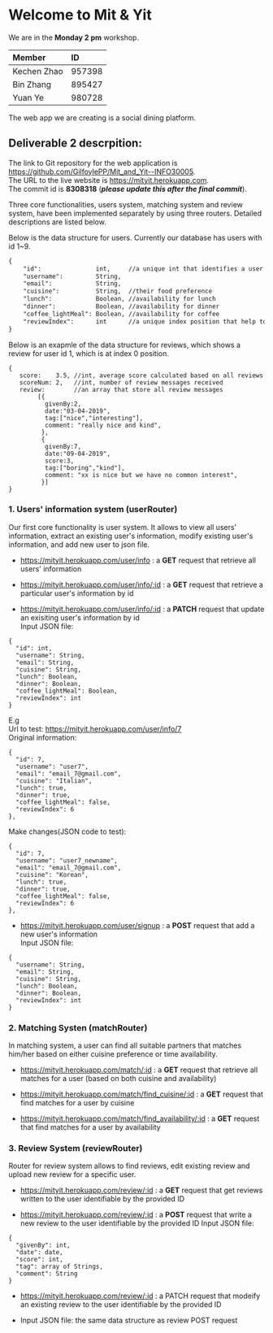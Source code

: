 # Welcome to Mit & Yit

We are in the **Monday 2 pm** workshop.
 
| Member      | ID     |
| :---------- | :----- |
| Kechen Zhao | 957398 |
| Bin Zhang   | 895427 |
| Yuan Ye     | 980728 | 

The web app we are creating is a social dining platform.

## Deliverable 2 descrpition:

The link to Git repository for the web application is https://github.com/GilfoylePP/Mit_and_Yit--INFO30005.  
The URL to the live website is https://mityit.herokuapp.com.  
The commit id is **8308318** (**_please update this after the final commit_**).  


Three core functionalities, users system, matching system and review system, have been implemented separately by using three routers. Detailed descriptions are listed below. 

Below is the data structure for users. Currently our database has users with id 1~9.  
```markdown
{  
    "id":               int,     //a unique int that identifies a user  
    "username":         String,  
    "email":            String,  
    "cuisine":          String,  //their food preference  
    "lunch":            Boolean, //availability for lunch   
    "dinner":           Boolean, //availability for dinner  
    "coffee_lightMeal": Boolean, //availability for coffee  
    "reviewIndex":      int      //a unique index position that help to retrieve user's review from the Review database  
}  
```
Below is an exapmle of the data structure for reviews, which shows a review for user id 1, which is at index 0 position.   
```
{  
   score:    3.5, //int, average score calculated based on all reviews  
   scoreNum: 2,   //int, number of review messages received  
   review:        //an array that store all review messages  
        [{  
          givenBy:2,  
          date:"03-04-2019",  
          tag:["nice","interesting"],  
          comment: "really nice and kind",  
         },  
         {  
          givenBy:7,  
          date:"09-04-2019",  
          score:3,  
          tag:["boring","kind"],  
          comment: "xx is nice but we have no common interest",  
         }]  
}  
```

### 1. Users' information system (userRouter)

Our first core functionality is user system. It allows to view all users’ information, extract an existing user's information, modify existing user's information, and add new user to json file.  

* https://mityit.herokuapp.com/user/info : a **GET** request that retrieve all users' information  

* https://mityit.herokuapp.com/user/info/:id : a **GET** request that retrieve a particular user's information by id  

* https://mityit.herokuapp.com/user/info/:id : a **PATCH** request that update an exisiting user's information by id  
Input JSON file: 
```
{  
  "id": int,  
  "username": String,  
  "email": String,  
  "cuisine": String,  
  "lunch": Boolean,  
  "dinner": Boolean,  
  "coffee_lightMeal": Boolean,  
  "reviewIndex": int  
}  
```
E.g  
Url to test: https://mityit.herokuapp.com/user/info/7  
Original information:  
```
{  
  "id": 7,  
  "username": "user7",  
  "email": "email_7@gmail.com",  
  "cuisine": "Italian",  
  "lunch": true,  
  "dinner": true,  
  "coffee_lightMeal": false,  
  "reviewIndex": 6  
},
```
Make changes(JSON code to test):  
```
{   
  "id": 7,  
  "username": "user7_newname",  
  "email": "email_7@gmail.com",  
  "cuisine": "Korean",  
  "lunch": true,  
  "dinner": true,  
  "coffee_lightMeal": false,  
  "reviewIndex": 6  
},  
```

* https://mityit.herokuapp.com/user/signup : a **POST** request that add a new user's information  
Input JSON file:
```
{  
  "username": String,  
  "email": String,  
  "cuisine": String,  
  "lunch": Boolean,  
  "dinner": Boolean,  
  "reviewIndex": int  
}  
```

### 2. Matching Systen (matchRouter)

In matching system, a user can find all suitable partners that matches him/her based on either cuisine preference or time availability.

* https://mityit.herokuapp.com/match/:id : a **GET** request that retrieve all matches for a user (based on both cuisine and availability)

* https://mityit.herokuapp.com/match/find_cuisine/:id : a **GET** request that find matches for a user by cuisine 

* https://mityit.herokuapp.com/match/find_availability/:id : a **GET** request that find matches for a user by availability  

  
### 3. Review System (reviewRouter)

Router for review system allows to find reviews, edit existing review and upload new review for a specific user.

* https://mityit.herokuapp.com/review/:id : a **GET** request that get reviews written to the user identifiable by the provided ID

* https://mityit.herokuapp.com/review/:id : a **POST** request that write a new review to the user identifiable by the provided ID 
Input JSON file:  
```
{  
  "givenBy": int,  
  "date": date,  
  "score": int,  
  "tag": array of Strings,  
  "comment": String  
}
```

* https://mityit.herokuapp.com/review/:id : a PATCH request that modeify an existing review to the user identifiable by the provided ID  

* Input JSON file: the same data structure as review POST request  

